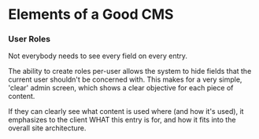 # Elements of a Good CMS

### User Roles

Not everybody needs to see every field on every entry.

The ability to create roles per-user allows the system to hide fields that the
current user shouldn't be concerned with. This makes for a very simple, 'clear'
admin screen, which shows a clear objective for each piece of content.

If they can clearly see what content is used where (and how it's used),
it emphasizes to the client WHAT this entry is for, and how it fits into
the overall site architecture.